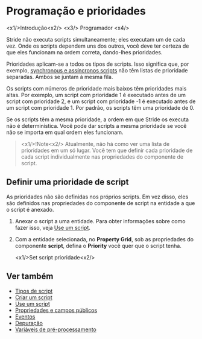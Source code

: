 # Programação e prioridades

<x1\/>Introdução<x2\/>
<x3\/> Programador <x4\/>

Stride não executa scripts simultaneamente; eles executam um de cada vez. Onde os scripts dependem uns dos outros, você deve ter certeza de que eles funcionam na ordem correta, dando-lhes prioridades.

Prioridades aplicam-se a todos os tipos de scripts. Isso significa que, por exemplo, [synchronous e assíncronos scripts](types-of-script.md) não têm listas de prioridade separadas. Ambos se juntam à mesma fila.

Os scripts com números de prioridade mais baixos têm prioridades mais altas. Por exemplo, um script com prioridade 1 é executado antes de um script com prioridade 2, e um script com prioridade -1 é executado antes de um script com prioridade 1. Por padrão, os scripts têm uma prioridade de 0.

Se os scripts têm a mesma prioridade, a ordem em que Stride os executa não é determinística. Você pode dar scripts a mesma prioridade se você não se importa em qual ordem eles funcionam.

> <x1\/>!Note<x2\/>
> Atualmente, não há como ver uma lista de prioridades em um só lugar. Você tem que definir cada prioridade de cada script individualmente nas propriedades do componente de script.

## Definir uma prioridade de script

As prioridades não são definidas nos próprios scripts. Em vez disso, eles são definidos nas propriedades do componente de script na entidade a que o script é anexado.

1. Anexar o script a uma entidade. Para obter informações sobre como fazer isso, veja [Use um script](use-a-script.md).

2. Com a entidade selecionada, no **Property Grid**, sob as propriedades do componente **script**, defina o **Priority** você quer que o script tenha.

   <x1\/>Set script prioridade<x2\/>

## Ver também

* [Tipos de script](types-of-script.md)
* [Criar um script](create-a-script.md)
* [Use um script](use-a-script.md)
* [Propriedades e campos públicos](public-properties-and-fields.md)
* [Eventos](events.md)
* [Depuração](debugging.md)
* [Variáveis de pré-processamento](preprocessor-variables.md)